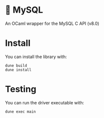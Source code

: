 # 🥞 MySQL

An OCaml wrapper for the MySQL C API (v8.0)

# Install
You can install the library with:

    dune build
    dune install

# Testing
You can run the driver executable with:

    dune exec main

